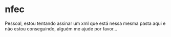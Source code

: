 # nfec
Pessoal, estou tentando assinar um xml que está nessa mesma pasta aqui e não estou conseguindo, alguém me ajude por favor...
